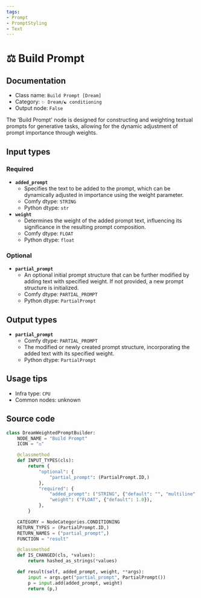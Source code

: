 ```yaml
---
tags:
- Prompt
- PromptStyling
- Text
---
```


# ⚖ Build Prompt
## Documentation
- Class name: `Build Prompt [Dream]`
- Category: `✨ Dream/☯ conditioning`
- Output node: `False`

The 'Build Prompt' node is designed for constructing and weighting textual prompts for generative tasks, allowing for the dynamic adjustment of prompt importance through weights.
## Input types
### Required
- **`added_prompt`**
    - Specifies the text to be added to the prompt, which can be dynamically adjusted in importance using the weight parameter.
    - Comfy dtype: `STRING`
    - Python dtype: `str`
- **`weight`**
    - Determines the weight of the added prompt text, influencing its significance in the resulting prompt composition.
    - Comfy dtype: `FLOAT`
    - Python dtype: `float`
### Optional
- **`partial_prompt`**
    - An optional initial prompt structure that can be further modified by adding text with specified weight. If not provided, a new prompt structure is initialized.
    - Comfy dtype: `PARTIAL_PROMPT`
    - Python dtype: `PartialPrompt`
## Output types
- **`partial_prompt`**
    - Comfy dtype: `PARTIAL_PROMPT`
    - The modified or newly created prompt structure, incorporating the added text with its specified weight.
    - Python dtype: `PartialPrompt`
## Usage tips
- Infra type: `CPU`
- Common nodes: unknown


## Source code
```python
class DreamWeightedPromptBuilder:
    NODE_NAME = "Build Prompt"
    ICON = "⚖"

    @classmethod
    def INPUT_TYPES(cls):
        return {
            "optional": {
                "partial_prompt": (PartialPrompt.ID,)
            },
            "required": {
                "added_prompt": ("STRING", {"default": "", "multiline": True}),
                "weight": ("FLOAT", {"default": 1.0}),
            },
        }

    CATEGORY = NodeCategories.CONDITIONING
    RETURN_TYPES = (PartialPrompt.ID,)
    RETURN_NAMES = ("partial_prompt",)
    FUNCTION = "result"

    @classmethod
    def IS_CHANGED(cls, *values):
        return hashed_as_strings(*values)

    def result(self, added_prompt, weight, **args):
        input = args.get("partial_prompt", PartialPrompt())
        p = input.add(added_prompt, weight)
        return (p,)

```

